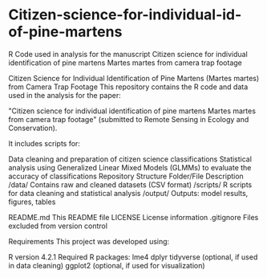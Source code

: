 # Citizen-science-for-individual-id-of-pine-martens
R Code used in analysis for the manuscript Citizen science for individual identification of pine martens Martes martes from camera trap footage 

Citizen Science for Individual Identification of Pine Martens (Martes martes) from Camera Trap Footage
This repository contains the R code and data used in the analysis for the paper:

"Citizen science for individual identification of pine martens Martes martes from camera trap footage"
(submitted to Remote Sensing in Ecology and Conservation).

It includes scripts for:

Data cleaning and preparation of citizen science classifications
Statistical analysis using Generalized Linear Mixed Models (GLMMs) to evaluate the accuracy of classifications
Repository Structure
Folder/File	Description
/data/	Contains raw and cleaned datasets (CSV format)
/scripts/	R scripts for data cleaning and statistical analysis
/output/	Outputs: model results, figures, tables

README.md	This README file
LICENSE	License information
.gitignore	Files excluded from version control

Requirements
This project was developed using:

R version 4.2.1
Required R packages:
lme4
dplyr
tidyverse (optional, if used in data cleaning)
ggplot2 (optional, if used for visualization)
